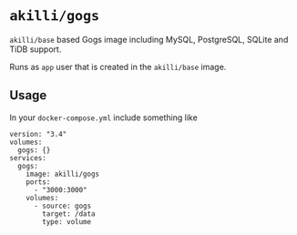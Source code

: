 # `akilli/gogs`

`akilli/base` based Gogs image including MySQL, PostgreSQL, SQLite and TiDB support. 

Runs as `app` user that is created in the `akilli/base` image.

## Usage

In your `docker-compose.yml` include something like

    version: "3.4"
    volumes:
      gogs: {}
    services:
      gogs:
        image: akilli/gogs
        ports:
          - "3000:3000"
        volumes:
          - source: gogs
            target: /data
            type: volume
